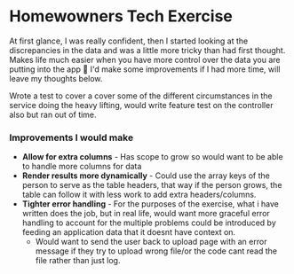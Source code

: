 # Homewowners Tech Exercise
At first glance, I was really confident, then I started looking at the discrepancies in the data and was 
a little more tricky than had first thought. Makes life much easier when you have more control over the data you are putting into the app 🤣
I'd make some improvements if I had more time, will leave my thoughts below.

Wrote a test to cover a cover some of the different circumstances in the service doing the heavy lifting, would write feature test on the controller also but ran out of time.

### Improvements I would make
* **Allow for extra columns** - Has scope to grow so would want to be able to handle more columns for data
* **Render results more dynamically** - Could use the array keys of the person to serve as the table headers, that way if the person grows, the table can follow it 
with less work to add extra headers/columns.
* **Tighter error handling** - For the purposes of the exercise, what i have written does the job, but in real life, would want more graceful error handling to account for the multiple problems could be introduced by feeding an application data that it doesnt have context on.
  * Would want to send the user back to upload page with an error message if they try to upload wrong file/or the code cant read the file rather than just log.
